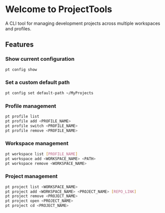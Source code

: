 # Welcome to ProjectTools

A CLI tool for managing development projects across multiple workspaces and profiles.

## Features

### Show current configuration
```bash
pt config show
```

### Set a custom default path
```bash
pt config set default-path ~/MyProjects
```

### Profile management
```bash
pt profile list
pt profile add <PROFILE_NAME>
pt profile switch <PROFILE_NAME>
pt profile remove <PROFILE_NAME>
```

### Workspace management
```bash
pt workspace list [PROFILE_NAME]
pt workspace add <WORKSPACE_NAME> <PATH>
pt workspace remove <WORKSPACE_NAME>
```

### Project management
```bash
pt project list <WORKSPACE_NAME>
pt project add <WORKSPACE_NAME> <PROJECT_NAME> [REPO_LINK]
pt project remove <PROJECT_NAME>
pt project open <PROJECT_NAME>
pt project cd <PROJECT_NAME>
```